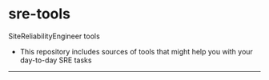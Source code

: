 # sre-tools
SiteReliabilityEngineer tools

* This repository includes sources of tools that might help you with your day-to-day SRE tasks
-------------

